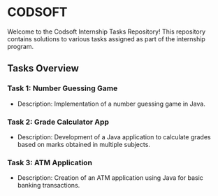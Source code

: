 # CODSOFT

Welcome to the Codsoft Internship Tasks Repository! This repository contains solutions to various tasks assigned as part of the internship program.

## Tasks Overview

### Task 1: Number Guessing Game
- Description: Implementation of a number guessing game in Java.

### Task 2: Grade Calculator App
- Description: Development of a Java application to calculate grades based on marks obtained in multiple subjects.

### Task 3: ATM Application
- Description: Creation of an ATM application using Java for basic banking transactions.


